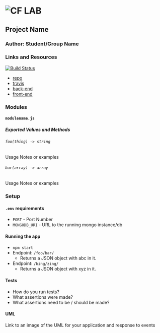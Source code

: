 ![CF](http://i.imgur.com/7v5ASc8.png) LAB
=================================================

## Project Name

### Author: Student/Group Name

### Links and Resources
[![Build Status](https://www.travis-ci.com/jaredpattison/08-socket.io.svg?branch=master)](https://www.travis-ci.com/jaredpattison/08-socket.io)
* [repo](https://github.com/jaredpattison/08-socket.io)
* [travis](https://www.travis-ci.com/jaredpattison/08-socket.io)
* [back-end](http://xyz.com)
* [front-end](http://xyz.com)

### Modules
#### `modulename.js`
##### Exported Values and Methods

###### `foo(thing) -> string`
Usage Notes or examples

###### `bar(array) -> array`
Usage Notes or examples

### Setup
#### `.env` requirements
* `PORT` - Port Number
* `MONGODB_URI` - URL to the running mongo instance/db

#### Running the app
* `npm start`
* Endpoint: `/foo/bar/`
  * Returns a JSON object with abc in it.
* Endpoint: `/bing/zing/`
  * Returns a JSON object with xyz in it.

#### Tests
* How do you run tests?
* What assertions were made?
* What assertions need to be / should be made?

#### UML
Link to an image of the UML for your application and response to events
